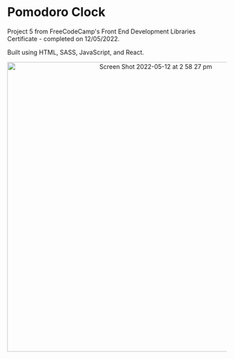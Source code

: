 # Pomodoro Clock

Project 5 from FreeCodeCamp's Front End Development Libraries Certificate - completed on 12/05/2022.

Built using HTML, SASS, JavaScript, and React.

<p align="center">
  <img width="666" alt="Screen Shot 2022-05-12 at 2 58 27 pm" src="https://user-images.githubusercontent.com/96323853/167999973-4a8ba19e-fb8d-41da-b950-7eae61c13cd7.png">
</p>

